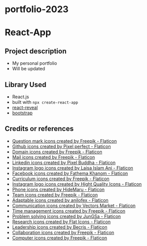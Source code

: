 # portfolio-2023
# React-App

## Project description
- My personal portfolio
- Will be updated
## Library Used
- React.js
- built with `npx create-react-app`
- [react-reveal](https://www.npmjs.com/package/react-reveal?activeTab=readme)
- [bootstrap](https://getbootstrap.com/)
## Credits or references
- <a href="https://www.flaticon.com/free-icons/question-mark" title="question mark icons">Question mark icons created by Freepik - Flaticon</a>
- <a href="https://www.flaticon.com/free-icons/github" title="github icons">Github icons created by Pixel perfect - Flaticon</a>
- <a href="https://www.flaticon.com/free-icons/domain" title="domain icons">Domain icons created by Freepik - Flaticon</a>
- <a href="https://www.flaticon.com/free-icons/mail" title="mail icons">Mail icons created by Freepik - Flaticon</a>
- <a href="https://www.flaticon.com/free-icons/linkedin" title="linkedin icons">Linkedin icons created by Pixel Buddha - Flaticon</a>
- <a href="https://www.flaticon.com/free-icons/instagram-logo" title="instagram logo icons">Instagram logo icons created by Laisa Islam Ani - Flaticon</a>
- <a href="https://www.flaticon.com/free-icons/facebook" title="facebook icons">Facebook icons created by Fathema Khanom - Flaticon</a>
- <a href="https://www.flaticon.com/free-icons/curriculum" title="curriculum icons">Curriculum icons created by Freepik - Flaticon</a>
- <a href="https://www.flaticon.com/free-icons/instagram-logo" title="instagram logo icons">Instagram logo icons created by Hight Quality Icons - Flaticon</a>
- <a href="https://www.flaticon.com/free-icons/phone" title="phone icons">Phone icons created by HideMaru - Flaticon</a>
- <a href="https://www.flaticon.com/free-icons/team" title="team icons">Team icons created by Freepik - Flaticon</a>
- <a href="https://www.flaticon.com/free-icons/adaptable" title="adaptable icons">Adaptable icons created by anilofex - Flaticon</a>
- <a href="https://www.flaticon.com/free-icons/communication" title="communication icons">Communication icons created by Vectors Market - Flaticon</a>
- <a href="https://www.flaticon.com/free-icons/time-management" title="time management icons">Time management icons created by Freepik - Flaticon</a>
- <a href="https://www.flaticon.com/free-icons/problem-solving" title="problem solving icons">Problem solving icons created by JunGSa - Flaticon</a>
- <a href="https://www.flaticon.com/free-icons/research" title="research icons">Research icons created by Flat Icons - Flaticon</a>
- <a href="https://www.flaticon.com/free-icons/leadership" title="leadership icons">Leadership icons created by Becris - Flaticon</a>
- <a href="https://www.flaticon.com/free-icons/collaboration" title="collaboration icons">Collaboration icons created by Freepik - Flaticon</a>
- <a href="https://www.flaticon.com/free-icons/computer" title="computer icons">Computer icons created by Freepik - Flaticon</a>